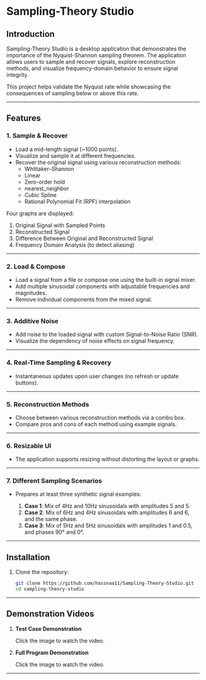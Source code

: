 # Sampling-Theory Studio

## Introduction

Sampling-Theory Studio is a desktop application that demonstrates the importance of the Nyquist-Shannon sampling theorem. The application allows users to sample and recover signals, explore reconstruction methods, and visualize frequency-domain behavior to ensure signal integrity.

This project helps validate the Nyquist rate while showcasing the consequences of sampling below or above this rate.

---

## Features

### 1. Sample & Recover

- Load a mid-length signal (~1000 points).
- Visualize and sample it at different frequencies.
- Recover the original signal using various reconstruction methods:
  - Whittaker–Shannon
  - Linear
  - Zero-order hold
  - nearest_neighbor
  - Cubic Spline
  - Rational Polynomial Fit (RPF) interpolation

Four graphs are displayed:

1. Original Signal with Sampled Points
2. Reconstructed Signal
3. Difference Between Original and Reconstructed Signal
4. Frequency Domain Analysis (to detect aliasing)

---

### 2. Load & Compose

- Load a signal from a file or compose one using the built-in signal mixer.
- Add multiple sinusoidal components with adjustable frequencies and magnitudes.
- Remove individual components from the mixed signal.

---

### 3. Additive Noise

- Add noise to the loaded signal with custom Signal-to-Noise Ratio (SNR).
- Visualize the dependency of noise effects on signal frequency.

---

### 4. Real-Time Sampling & Recovery

- Instantaneous updates upon user changes (no refresh or update buttons).

---

### 5. Reconstruction Methods

- Choose between various reconstruction methods via a combo box.
- Compare pros and cons of each method using example signals.

---

### 6. Resizable UI

- The application supports resizing without distorting the layout or graphs.

---

### 7. Different Sampling Scenarios

- Prepares at least three synthetic signal examples:

  1. **Case 1**: Mix of 4Hz and 10Hz sinusoidals with amplitudes 5 and 5.
  2. **Case 2**: Mix of 6Hz and 4Hz sinusoidals with amplitudes 6 and 6, and the same phase.
  3. **Case 3**: Mix of 5Hz and 5Hz sinusoidals with amplitudes 1 and 0.5, and phases 90° and 0°.

---

## Installation

1. Clone the repository:

   ```bash
   git clone https://github.com/hassnaa11/Sampling-Theory-Studio.git  
   cd sampling-theory-studio
   ```

---

## Demonstration Videos

1. **Test Case Demonstration**

   Click the image to watch the video.

2. **Full Program Demonstration**

   Click the image to watch the video.

---